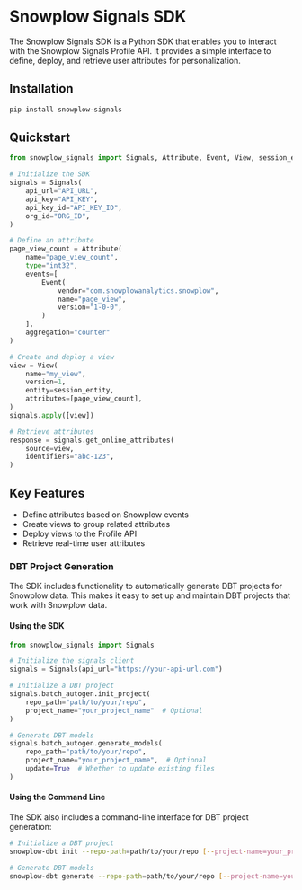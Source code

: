 # Snowplow Signals SDK

The Snowplow Signals SDK is a Python SDK that enables you to interact with the Snowplow Signals Profile API. It provides a simple interface to define, deploy, and retrieve user attributes for personalization.

## Installation

```bash
pip install snowplow-signals
```

## Quickstart

```python
from snowplow_signals import Signals, Attribute, Event, View, session_entity

# Initialize the SDK
signals = Signals(
    api_url="API_URL",
    api_key="API_KEY",
    api_key_id="API_KEY_ID",
    org_id="ORG_ID",
)

# Define an attribute
page_view_count = Attribute(
    name="page_view_count",
    type="int32",
    events=[
        Event(
            vendor="com.snowplowanalytics.snowplow",
            name="page_view",
            version="1-0-0",
        )
    ],
    aggregation="counter"
)

# Create and deploy a view
view = View(
    name="my_view",
    version=1,
    entity=session_entity,
    attributes=[page_view_count],
)
signals.apply([view])

# Retrieve attributes
response = signals.get_online_attributes(
    source=view,
    identifiers="abc-123",
)
```

## Key Features

- Define attributes based on Snowplow events
- Create views to group related attributes
- Deploy views to the Profile API
- Retrieve real-time user attributes

### DBT Project Generation

The SDK includes functionality to automatically generate DBT projects for Snowplow data. This makes it easy to set up and maintain DBT projects that work with Snowplow data.

#### Using the SDK

```python
from snowplow_signals import Signals

# Initialize the signals client
signals = Signals(api_url="https://your-api-url.com")

# Initialize a DBT project
signals.batch_autogen.init_project(
    repo_path="path/to/your/repo",
    project_name="your_project_name"  # Optional
)

# Generate DBT models
signals.batch_autogen.generate_models(
    repo_path="path/to/your/repo",
    project_name="your_project_name",  # Optional
    update=True  # Whether to update existing files
)
```

#### Using the Command Line

The SDK also includes a command-line interface for DBT project generation:

```bash
# Initialize a DBT project
snowplow-dbt init --repo-path=path/to/your/repo [--project-name=your_project_name] [--api-url=https://your-api-url.com]

# Generate DBT models
snowplow-dbt generate --repo-path=path/to/your/repo [--project-name=your_project_name] [--update]
```

